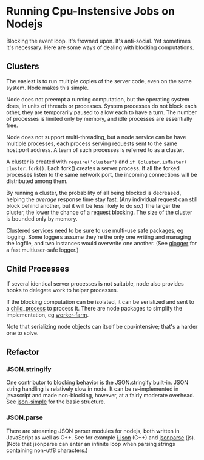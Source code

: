 Running Cpu-Instensive Jobs on Nodejs
=====================================

Blocking the event loop.  It's frowned upon.  It's anti-social.  Yet sometimes
it's necessary.  Here are some ways of dealing with blocking computations.


Clusters
--------

The easiest is to run multiple copies of the server code, even on the
same system.  Node makes this simple.

Node does not preempt a running computation, but the operating system does, in
units of threads or processes.  System processes do not block each other, they
are temporarily paused to allow each to have a turn.  The number of processes
is limited only by memory, and idle processes are essentially free.

Node does not support multi-threading, but a node service can be have multiple
processes, each process serving requests sent to the same host:port address.
A team of such processes is referred to as a cluster.

A cluster is created with `require('cluster')` and `if (cluster.isMaster)
cluster.fork()`.  Each fork() creates a server process.  If all the forked
processes listen to the same network port, the incoming connections will be
distributed among them.

By running a cluster, the probability of all being blocked is decreased,
helping the _average_ response time stay fast.  (Any individual request can
still block behind another, but it will be less likely to do so.)  The larger
the cluster, the lower the chance of a request blocking.  The size of the
cluster is bounded only by memory.

Clustered services need to be sure to use multi-use safe packages, eg logging.
Some loggers assume they're the only one writing and managing the logfile, and
two instances would overwrite one another.  (See [qlogger](https://www.npmjs.org/package/qlogger)
for a fast multiuser-safe logger.)


Child Processes
---------------

If several identical server processes is not suitable, node also
provides hooks to delegate work to helper processes.

If the blocking computation can be isolated, it can be serialized and
sent to a [child_process](https://www.nodejs.org/lib/child_process.html)
to process it.  There are node packages to simplify the implementation,
eg [worker-farm](https://www.npmjs.org/package/worker-farm').

Note that serializing node objects can itself be cpu-intensive; that's a
harder one to solve.


Refactor
--------

### JSON.stringify

One contributor to blocking behavior is the JSON.stringify built-in.  JSON
string handling is relatively slow in node.  It can be re-implemented in
javascript and made non-blocking, however, at a fairly moderate overhead.
See [json-simple](https://www.npmjs.org/package/json-simple) for the basic
structure.

### JSON.parse

There are streaming JSON parser modules for nodejs, both written in JavaScript
as well as C++.  See for example [i-json](https://npmjs.org/package/i-json)
(C++) and [jsonparse](https://npmjs.org/package/jsonparse) (js). (Note that
jsonparse can enter an infinite loop when parsing strings containing non-utf8
characters.)
